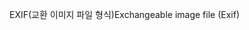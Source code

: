 <span data-ttu-id="1c869-101">EXIF(교환 이미지 파일 형식)</span><span class="sxs-lookup"><span data-stu-id="1c869-101">Exchangeable image file (Exif)</span></span>